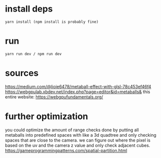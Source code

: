 # install deps

```
yarn install (npm install is probably fine)
```

# run

```
yarn run dev / npm run dev
```

# sources

https://medium.com/@lioie6478/metaball-effect-with-glsl-78c453ef46f4
https://webgpulab.xbdev.net/index.php?page=editor&id=metaballs&
this entire website: https://webgpufundamentals.org/

# further optimization

you could optimize the amount of range checks done by putting all metaballs into predefined spaces with like a 3d quadtree and only checking spaces that are close to the camera. we can figure out where the pixel is based on the uv and the camera z value and only check adjacent cubes. https://gameprogrammingpatterns.com/spatial-partition.html
